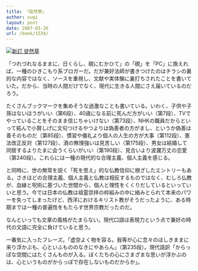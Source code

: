 ```yaml
---
title: 『徒然草』
author: sugi
layout: post
date: 2007-03-26
url: /book/1534/
---
```

<a href="http://www.amazon.co.jp/exec/obidos/ASIN/400301121X/chezsugi-22/ref=nosim/" name="amazletlink" target="_blank"><img src="http://i1.wp.com/ecx.images-amazon.com/images/I/516WS3FCVQL.SL160.jpg?w=660" alt="新訂 徒然草" class="alignleft" data-recalc-dims="1" /></a>

「つれづれなるままに、日くらし、硯にむかひて」の「硯」を「PC」に換えれば、一種のひきこもり系ブロガーだ。だが兼好法師が書きつけたのはチラシの裏的な内容ではなく、ソースを重視し、文献や実体験に裏打ちされたことを書いていた。だから、当時の人間だけでなく、現代に生きる人間にさえ届いているのだろう。

たくさんブックマークを集めそうな過激なことも書いている。いわく、子供や子孫はないほうがいい（第6段）、40歳になる前に死んだ方がいい（第7段）、TVでやっていることをそのまま信じちゃいけない（第73段）、NHKの職員だからといって妬んで小賢しげに文句つけるやつよりは偽善者の方がまし、というか偽善は善そのものだ（第85段）、慣習や儀礼より個人の人生の方が大事（第112段）、憲法改正反対（第127段）、酒の無理強いは見苦しい（第175段）、男女は結婚して同居するよりたまに会うくらいがいい（第190段）、見合いより波瀾万丈の恋愛（第240段）。これらには一種の現代的な合理主義、個人主義を感じる。

と同時に、世の無常を説く「死を思え」的な仏教信仰に根ざしたエントリーもある。さきほどの合理主義、個人主義と仏教は相反するものではなく、むしろ仏教が、血縁と呪術に基づいた世間から、個人と理性をくくりだしているといっていいと思う。今では日本の仏教は祖霊崇拝の枠組みの中に絡みとられて本来のパワーを失ってしまったけど、西洋におけるキリスト教がそうだったように、ある時期までは一種の普遍性をもたらす世界宗教だったのだ。

なんといっても文章の風格がたまらない。現代口語は表現力という点で兼好の時代の文語に完全に負けていると思う。

一番気に入ったフレーズ。「虚空よく物を容る。我等が心に念々のほしきままに来り浮かぶも、心といふもののなきにやあらん」（第235段）。現代語訳「からっぽな空間にはたくさんものが入る。ぼくたちの心にさまざまな思いが浮かぶのは、心というものがからっぽで存在しないものだからか」。

